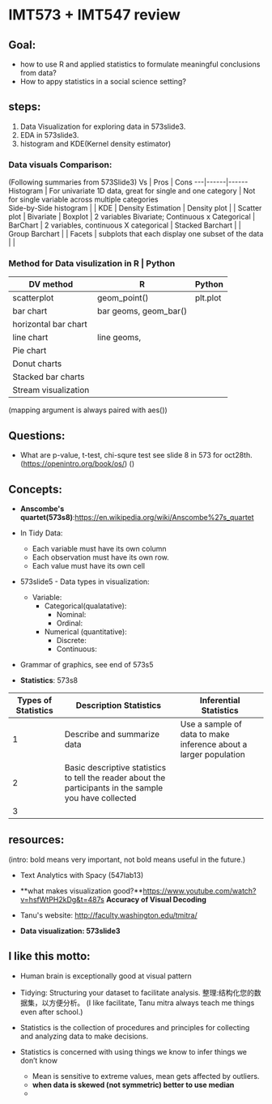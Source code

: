 # IMT573 + IMT547 review

## Goal:

- how to use R and applied statistics to formulate meaningful conclusions from data?
- How to appy statistics in a social science setting?

## steps:

1. Data Visualization for exploring data in 573slide3.
2. EDA in 573slide3.
3. histogram and KDE(Kernel density estimator)

### **Data visuals Comparison:**

(Following summaries from 573Slide3)
Vs | Pros | Cons
---|------|------
Histogram | For univariate 1D data, great for single and one category | Not for single variable across multiple categories  
Side-by-Side histogram | |
KDE | Density Estimation |
Density plot | |
Scatter plot | Bivariate |
Boxplot | 2 variables Bivariate; Continuous x Categorical |
BarChart | 2 variables, continuous X categorical |
Stacked Barchart | |
Group Barchart | |
Facets | subplots that each display one subset of the data | |

### **Method for Data visulization in R | Python**

| DV method            | R                     | Python   |
| -------------------- | --------------------- | -------- |
| scatterplot          | geom_point()          | plt.plot |
| bar chart            | bar geoms, geom_bar() |
| horizontal bar chart |                       |
| line chart           | line geoms,           |
| Pie chart            |                       |
| Donut charts         |                       |
| Stacked bar charts   |                       |
| Stream visualization |                       |

(mapping argument is always paired with aes())

## Questions:

- What are p-value, t-test, chi-squre test see slide 8 in 573 for oct28th.(https://openintro.org/book/os/)
  ()

## Concepts:

- **Anscombe's quartet(573s8)**:https://en.wikipedia.org/wiki/Anscombe%27s_quartet

- In Tidy Data:

  - Each variable must have its own column
  - Each observation must have its own row.
  - Each value must have its own cell

- 573slide5 - Data types in visualization:
  - Variable:
    - Categorical(qualatative):
      - Nominal:
      - Ordinal:
    - Numerical (quantitative):
      - Discrete:
      - Continuous:
- Grammar of graphics, see end of 573s5

- **Statistics**: 573s8

| Types of Statistics | Description Statistics                                                                                  | Inferential Statistics                                           |
| ------------------- | ------------------------------------------------------------------------------------------------------- | ---------------------------------------------------------------- |
| 1                   | Describe and summarize data                                                                             | Use a sample of data to make inference about a larger population |
| 2                   | Basic descriptive statistics to tell the reader about the participants in the sample you have collected |
| 3                   |                                                                                                         |

## resources:

(intro: bold means very important, not bold means useful in the future.)

- Text Analytics with Spacy (547lab13)

- **what makes visualization good?**https://www.youtube.com/watch?v=hsfWtPH2kDg&t=487s
  **Accuracy of Visual Decoding**

- Tanu's website:
  http://faculty.washington.edu/tmitra/

- **Data visualization: 573slide3**

## I like this motto:

- Human brain is exceptionally good at visual pattern

- Tidying: Structuring your dataset to facilitate analysis. 整理:结构化您的数据集，以方便分析。 (I like facilitate, Tanu mitra always teach me things even after school.)

- Statistics is the collection of procedures and principles for collecting and analyzing data to make decisions.

- Statistics is concerned with using things we know to infer things we don’t know
  - Mean is sensitive to extreme values, mean gets affected by outliers.
  - **when data is skewed (not symmetric) better to use median**
  -
